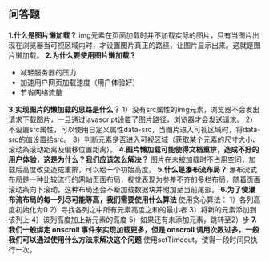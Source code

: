  ## 问答题
**1.什么是图片懒加载？**
img元素在页面加载时并不加载实际的图片，只有当图片出现在浏览器当可视区域内时，才设置图片真正的路径，让图片显示出来。这就是图片懒加载。
**2.为什么要使用图片懒加载？**
- 减轻服务器的压力
- 加速用户网页加载速度（用户体验好）
- 节省网络流量

**3.实现图片的懒加载的思路是什么？**
1）没有src属性的img元素，浏览器不会发出请求下载图片，一旦通过javascript设置了图片路径，浏览器才会发送请求。
2）不设置src属性，可以使用自定义属性data-src，当图片进入可视区域时，将data-src的值设置给src。
3）判断元素是否进入可视区域（获取某个元素的尺寸大小、滚动条滚动距离及偏移位置距离）。
**4.图片懒加载可能使得文档重排，造成不好的用户体验，这是为什么？我们应该怎么解决？**
图片在未被加载时不占用空间，加载后高度改变造成重排，可以给一个初始高度。
**5.什么是瀑布流布局？**
瀑布流式布局是一种比较流行的网站页面布局，视觉表现为参差不齐的多栏布局，随着页面滚动条向下滚动，这种布局还会不断加载数据块并附加至当前尾部。
**6.为了使瀑布流布局的每一列尽可能等高，我们需要使用什么算法**
使用贪心算法：
1）各列高度初始化为0
2）寻找各列之中所有元素高度之和的最小者
3）将新的元素添加到该列上
4）该列高度加上新元素的高度
5）如果还有未添加元素，跳转至2）步
**7.我们一般绑定 onscroll 事件来实现加载更多，但是 onscroll 调用次数过多，一般我们可以通过使用什么方法来解决这个问题**
使用setTimeout，使得一段时间只执行一次。
